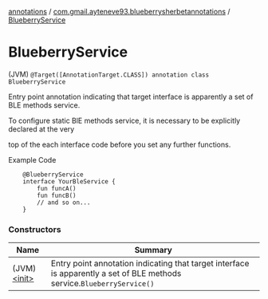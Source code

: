 [annotations](../../index.md) / [com.gmail.ayteneve93.blueberrysherbetannotations](../index.md) / [BlueberryService](./index.md)

# BlueberryService

(JVM) `@Target([AnnotationTarget.CLASS]) annotation class BlueberryService`

Entry point annotation indicating that target interface is apparently a set of BLE methods service.

To configure static BlE methods service, it is necessary to be explicitly declared at the very

top of the each interface code before you set any further functions.

Example Code

```
    @BlueberryService
    interface YourBleService {
        fun funcA()
        fun funcB()
        // and so on...
    }
```

### Constructors

| Name | Summary |
|---|---|
| (JVM) [&lt;init&gt;](-init-.md) | Entry point annotation indicating that target interface is apparently a set of BLE methods service.`BlueberryService()` |
